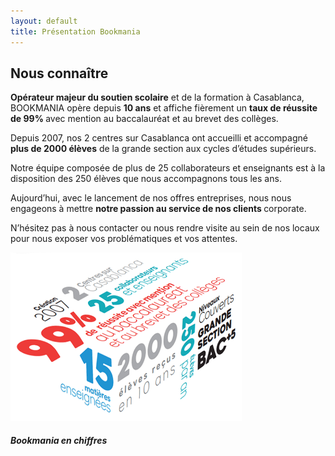 ```yaml
---
layout: default
title: Présentation Bookmania
---
```

<main id="qui-sommes-nous" class="mb-0 pb-0">

  <section class="container mt-4 mt-sm-5 pt-5 pb-5">
    <div class="mt-4 mb-4">
      <h1 class="font-weight-normal">
        <strong>Nous connaître</strong>
      </h1>
    </div>
    <div class="row">
      <div class="col-12 col-lg-7 mb-4">
        <p class="pr-xl-5 pr-lg-2">
          <strong>Opérateur majeur du soutien scolaire</strong> et de la formation à Casablanca, BOOKMANIA opère depuis <strong>10 ans</strong> et affiche fièrement un <strong>taux de réussite de 99% </strong>avec mention au baccalauréat et au brevet des collèges.
        </p>
        <p>
          Depuis 2007, nos 2 centres sur Casablanca ont accueilli et accompagné <strong>plus de 2000 élèves</strong> de la grande section aux cycles d’études supérieurs.
        </p>
        <p>
          Notre équipe composée de plus de 25 collaborateurs et enseignants est à la disposition des 250 élèves que nous accompagnons tous les ans.
        </p>
        <p>
          Aujourd’hui, avec le lancement de nos offres entreprises, nous nous engageons à mettre <strong>notre passion au service de nos clients </strong>corporate.
        </p>
        <p>
          N’hésitez pas à nous contacter ou nous rendre visite au sein de nos locaux pour nous exposer vos problématiques et vos attentes.
        </p>
      </div>
      <div class="col-12 col-lg-5 text-center">
        <img src="assets/images/nous-connaitre-edit.png" class="w-100" alt="Bookmania en chiffres" style="max-width: 370px;">
        <h5 class="mt-3">
          <strong class="font-weight-bold">Bookmania en chiffres</strong>
        </h5>
      </div>
    </div>
  </section>

</main>

